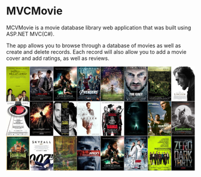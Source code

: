 # MVCMovie

MCVMovie is a movie database library web application that was built using ASP.NET MVC(C#).

The app allows you to browse through a database of movies as well as create and delete records.
Each record will also allow you to add a movie cover and add ratings, as well as reviews.

![Blank](https://github.com/donawick/MVCMovie/blob/master/MvcMovie/fonts/list.png)
